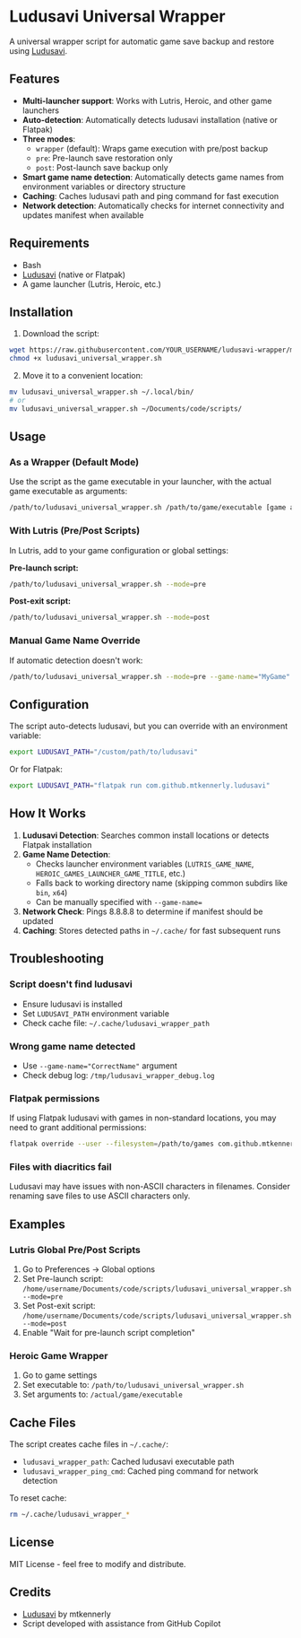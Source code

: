 # Ludusavi Universal Wrapper

A universal wrapper script for automatic game save backup and restore using [Ludusavi](https://github.com/mtkennerly/ludusavi).

## Features

- **Multi-launcher support**: Works with Lutris, Heroic, and other game launchers
- **Auto-detection**: Automatically detects ludusavi installation (native or Flatpak)
- **Three modes**: 
  - `wrapper` (default): Wraps game execution with pre/post backup
  - `pre`: Pre-launch save restoration only
  - `post`: Post-launch save backup only
- **Smart game name detection**: Automatically detects game names from environment variables or directory structure
- **Caching**: Caches ludusavi path and ping command for fast execution
- **Network detection**: Automatically checks for internet connectivity and updates manifest when available

## Requirements

- Bash
- [Ludusavi](https://github.com/mtkennerly/ludusavi) (native or Flatpak)
- A game launcher (Lutris, Heroic, etc.)

## Installation

1. Download the script:
```bash
wget https://raw.githubusercontent.com/YOUR_USERNAME/ludusavi-wrapper/main/ludusavi_universal_wrapper.sh
chmod +x ludusavi_universal_wrapper.sh
```

2. Move it to a convenient location:
```bash
mv ludusavi_universal_wrapper.sh ~/.local/bin/
# or
mv ludusavi_universal_wrapper.sh ~/Documents/code/scripts/
```

## Usage

### As a Wrapper (Default Mode)

Use the script as the game executable in your launcher, with the actual game executable as arguments:

```bash
/path/to/ludusavi_universal_wrapper.sh /path/to/game/executable [game args]
```

### With Lutris (Pre/Post Scripts)

In Lutris, add to your game configuration or global settings:

**Pre-launch script:**
```bash
/path/to/ludusavi_universal_wrapper.sh --mode=pre
```

**Post-exit script:**
```bash
/path/to/ludusavi_universal_wrapper.sh --mode=post
```

### Manual Game Name Override

If automatic detection doesn't work:
```bash
/path/to/ludusavi_universal_wrapper.sh --mode=pre --game-name="MyGame"
```

## Configuration

The script auto-detects ludusavi, but you can override with an environment variable:

```bash
export LUDUSAVI_PATH="/custom/path/to/ludusavi"
```

Or for Flatpak:
```bash
export LUDUSAVI_PATH="flatpak run com.github.mtkennerly.ludusavi"
```

## How It Works

1. **Ludusavi Detection**: Searches common install locations or detects Flatpak installation
2. **Game Name Detection**: 
   - Checks launcher environment variables (`LUTRIS_GAME_NAME`, `HEROIC_GAMES_LAUNCHER_GAME_TITLE`, etc.)
   - Falls back to working directory name (skipping common subdirs like `bin`, `x64`)
   - Can be manually specified with `--game-name=`
3. **Network Check**: Pings 8.8.8.8 to determine if manifest should be updated
4. **Caching**: Stores detected paths in `~/.cache/` for fast subsequent runs

## Troubleshooting

### Script doesn't find ludusavi
- Ensure ludusavi is installed
- Set `LUDUSAVI_PATH` environment variable
- Check cache file: `~/.cache/ludusavi_wrapper_path`

### Wrong game name detected
- Use `--game-name="CorrectName"` argument
- Check debug log: `/tmp/ludusavi_wrapper_debug.log`

### Flatpak permissions
If using Flatpak ludusavi with games in non-standard locations, you may need to grant additional permissions:

```bash
flatpak override --user --filesystem=/path/to/games com.github.mtkennerly.ludusavi
```

### Files with diacritics fail
Ludusavi may have issues with non-ASCII characters in filenames. Consider renaming save files to use ASCII characters only.

## Examples

### Lutris Global Pre/Post Scripts
1. Go to Preferences → Global options
2. Set Pre-launch script: `/home/username/Documents/code/scripts/ludusavi_universal_wrapper.sh --mode=pre`
3. Set Post-exit script: `/home/username/Documents/code/scripts/ludusavi_universal_wrapper.sh --mode=post`
4. Enable "Wait for pre-launch script completion"

### Heroic Game Wrapper
1. Go to game settings
2. Set executable to: `/path/to/ludusavi_universal_wrapper.sh`
3. Set arguments to: `/actual/game/executable`

## Cache Files

The script creates cache files in `~/.cache/`:
- `ludusavi_wrapper_path`: Cached ludusavi executable path
- `ludusavi_wrapper_ping_cmd`: Cached ping command for network detection

To reset cache:
```bash
rm ~/.cache/ludusavi_wrapper_*
```

## License

MIT License - feel free to modify and distribute.

## Credits

- [Ludusavi](https://github.com/mtkennerly/ludusavi) by mtkennerly
- Script developed with assistance from GitHub Copilot

